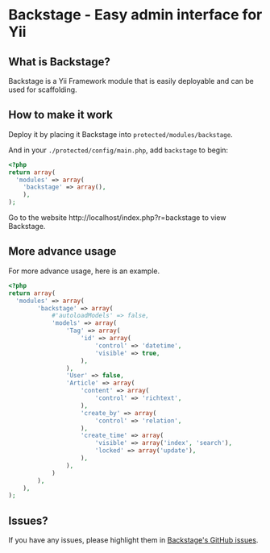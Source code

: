 Backstage - Easy admin interface for Yii
========================================

What is Backstage?
------------------

Backstage is a Yii Framework module that is easily deployable and can be used for scaffolding.


How to make it work
-------------------

Deploy it by placing it Backstage into `protected/modules/backstage`.

And in your `./protected/config/main.php`, add `backstage` to begin:

```php
<?php
return array(
  'modules' => array(
  	'backstage' => array(),
	),
);
```

Go to the website http://localhost/index.php?r=backstage to view Backstage.

More advance usage
------------------

For more advance usage, here is an example.

```php
<?php
return array(
  'modules' => array(
		'backstage' => array(
			#'autoloadModels' => false,
			'models' => array(
				'Tag' => array(
					'id' => array(
						'control' => 'datetime',
						'visible' => true,
					),
				),
				'User' => false,
				'Article' => array(
					'content' => array(
						'control' => 'richtext',
					),
					'create_by' => array(
						'control' => 'relation',
					),
					'create_time' => array(
						'visible' => array('index', 'search'),
						'locked' => array('update'),
					),
				),
			)
		),
	),
);
```

Issues?
-------

If you have any issues, please highlight them in [Backstage's GitHub issues](https://github.com/kahwee/backstage/issues).